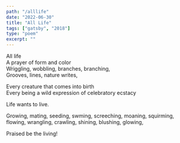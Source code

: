 ```yaml
---
path: "/alllife"
date: "2022-06-30"
title: "All Life"
tags: ["gatsby", "2018"]
type: "poem"
excerpt: ""
---
```


All life  
A prayer of form and color  
Wriggling, wobbling, branches, branching,  
Grooves, lines, nature writes,

Every creature that comes into birth  
Every being a wild expression of celebratory ecstacy

Life wants to live.

Growing, mating, seeding, swming, screeching, moaning, squirming, flowing, wrangling, crawling, shining, blushing, glowing,

Praised be the living!
